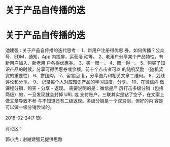 # 关于产品自传播的迭

# 关于产品自传播的迭

池建强 : 关于产品自传播的迭代思考： 1、新用户注册得优惠 券。如何传播？公众号，EDM，通知，App 内插屏，运营活 动等。 2、老用户分享某个产品特性，有新用户加入，新老用 户各得优惠券。 3、买一赠一。 4、赠一得一。 5、购买了知 识产品的时候，分享可得优惠券或余额，前十个点击者可以 的随机奖励 （随机奖赏的重要性） 6、拼团购。 7、留言回 复，分享图片和相关文章二维码。 8、划线评论和分享。 9、 记录每个人对应知识产品的学习进度，分享。 10、在微信内 做课程分销，购买 - 分享 - 返现。 需要说明的是：微信是严 厉打击多级分销（包括两级）的，一旦发现就会封掉 URL 或 支付账户。三联其实是钻了空子，在文案上做文章导致不参 与不知道还有二级返现。多级分销是一个双刃剑，但好的内 容是可以做一级分销尝试的。

2018-02-24(7 赞)

评论区：

郭小虎 : 谢谢建强兄提供思路